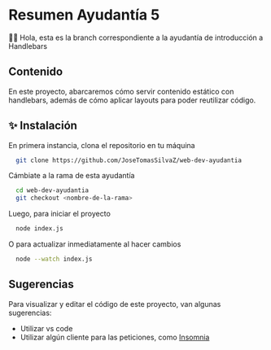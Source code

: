 
# Resumen Ayudantía 5

👋🏻 Hola, esta es la branch correspondiente a la ayudantía de introducción a Handlebars



## Contenido

En este proyecto, abarcaremos cómo servir contenido estático con handlebars, además de cómo aplicar layouts para poder reutilizar código.


## ✨ Instalación

En primera instancia, clona el repositorio en tu máquina

```bash
  git clone https://github.com/JoseTomasSilvaZ/web-dev-ayudantia
```

Cámbiate a la rama de esta ayudantía

```bash
  cd web-dev-ayudantia
  git checkout <nombre-de-la-rama>
```

Luego, para iniciar el proyecto

```bash
  node index.js
```

O para actualizar inmediatamente al hacer cambios

```bash
  node --watch index.js
```


## Sugerencias

Para visualizar y editar el código de este proyecto, van algunas sugerencias:

- Utilizar vs code 
- Utilizar algún cliente para las peticiones, como [Insomnia](https://insomnia.rest/download)
